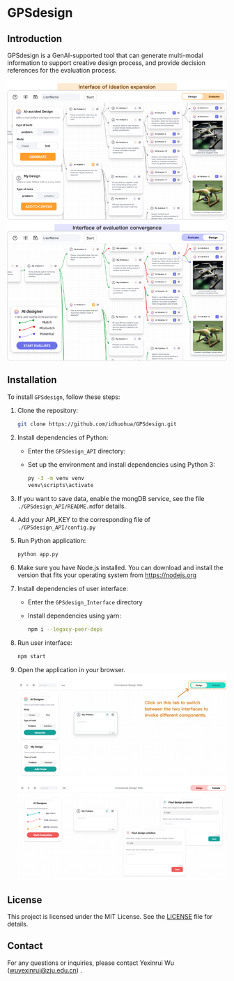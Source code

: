 # GPSdesign

## Introduction

GPSdesign is a GenAI-supported tool that can generate multi-modal information to support creative design process, and provide decision references for the evaluation process.

<img src="readme-1.png">

## Installation

To install `GPSdesign`, follow these steps:

1. Clone the repository:

   ```bash
   git clone https://github.com/idhuohua/GPSdesign.git
   ```

2. Install dependencies of Python:

   - Enter the `GPSdesign_API` directory:
   - Set up the environment and install dependencies using Python 3:

     ```bash
     py -3 -m venv venv
     venv\scripts\activate
     ```

3. If you want to save data, enable the mongDB service, see the file `./GPSdesign_API/README.md`for details.

4. Add your API_KEY to the corresponding file of `./GPSdesign_API/config.py`

5. Run Python application:

   ```bash
   python app.py
   ```

6. Make sure you have Node.js installed.
   You can download and install the version that fits your operating system from <https://nodejs.org>

7. Install dependencies of user interface:

   - Enter the `GPSdesign_Interface` directory
   - Install dependencies using yarn:

     ```bash
     npm i --legacy-peer-deps
     ```

8. Run user interface:

   ```bash
   npm start
   ```

9. Open the application in your browser.
   <img src="readme-2.png">

## License

This project is licensed under the MIT License. See the [LICENSE](LICENSE) file for details.

## Contact

For any questions or inquiries, please contact Yexinrui Wu (<wuyexinrui@zju.edu.cn>) .
